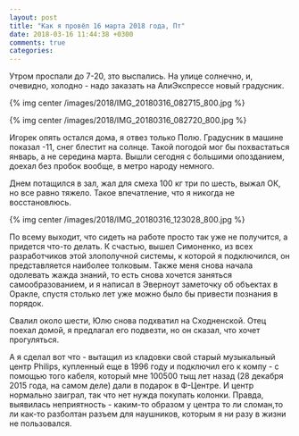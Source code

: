 ```yaml
---
layout: post
title: "Как я провёл 16 марта 2018 года, Пт"
date: 2018-03-16 11:44:38 +0300
comments: true
categories: 
---
```

Утром проспали до 7-20, зто выспались. На улице солнечно, и, очевидно, холодно - надо заказать на АлиЭкспрессе новый градусник.

{% img center /images/2018/IMG_20180316_082715_800.jpg %}

{% img center /images/2018/IMG_20180316_082720_800.jpg %}

Игорек опять остался дома, я отвез только Полю. Градусник в машине показал -11, снег блестит на солнце. Такой погодой мог бы похвастаться январь, а не середина марта. Вышли сегодня с большими опозданием, доехал без пробок вообще, в метро народу немного.

Днем потащился в зал, жал для смеха 100 кг три по шесть, выжал ОК, но все равно тяжело. Такое впечатление, что я никогда не восстановлюсь.

{% img center /images/2018/IMG_20180316_123028_800.jpg %}

По всему выходит, что сидеть на работе просто так уже не получится, а придется что-то делать. К счастью, вышел Симоненко, из всех разработчиков этой злополучной системы, к которой я подключился, он представляется наиболее толковым. Также меня снова начала одолевать жажда знаний, то есть снова хочется заняться самообразованием, и я написал в Эверноут заметочку об объектах в Оракле, спустя столько лет уже можно было бы привести познания в порядок.

Свалил около шести, Юлю снова подхватил на Сходненской. Отец поехал домой, я предлагал его подвезти, но он сказал, что хочет прогуляться.

А я сделал вот что - вытащил из кладовки свой старый музыкальный центр Philips, купленный еще в 1996 году и подключил его к компу - с помощью того кабеля, который мне 100500 тыщ лет назад (28 декабря 2015 года, на самом деле) дали в подарок в Ф-Центре. И центр нормально заиграл, так что нет нужда покупать колонки. Правда, выявилась неприятность - каким-то образом у центра то ли сломан,то ли как-то разболтан разъем для наушников, которым я ни разу в жизни не пользовался.